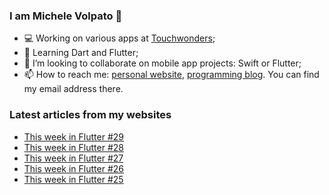 ### I am Michele Volpato 👋

- 💻 Working on various apps at [Touchwonders](https://touchwonders.com);
- 🌱 Learning Dart and Flutter;
- 📱 I’m looking to collaborate on mobile app projects: Swift or Flutter;
- 📫 How to reach me: [personal website](https://volpato.nl), [programming blog](https://ishouldgotosleep.com). You can find my email address there.

### Latest articles from my websites

<!-- BLOG-POST-LIST:START -->
- [This week in Flutter #29](https://ishouldgotosleep.com/this-week-in-flutter-29/)
- [This week in Flutter #28](https://ishouldgotosleep.com/this-week-in-flutter-28/)
- [This week in Flutter #27](https://ishouldgotosleep.com/this-week-in-flutter-27/)
- [This week in Flutter #26](https://ishouldgotosleep.com/this-week-in-flutter-26/)
- [This week in Flutter #25](https://ishouldgotosleep.com/this-week-in-flutter-25/)
<!-- BLOG-POST-LIST:END -->
